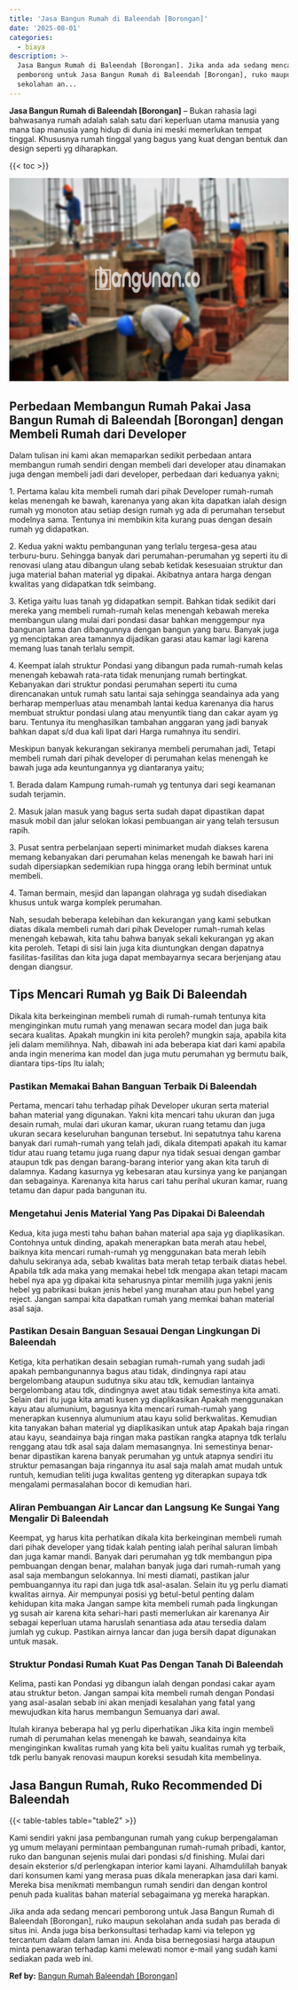 ```yaml
---
title: 'Jasa Bangun Rumah di Baleendah [Borongan]'
date: '2025-08-01'
categories:
  - biaya
description: >-
  Jasa Bangun Rumah di Baleendah [Borongan]. Jika anda ada sedang mencari
  pemborong untuk Jasa Bangun Rumah di Baleendah [Borongan], ruko maupun
  sekolahan an...
---
```


**Jasa Bangun Rumah di Baleendah \[Borongan\]** – Bukan rahasia lagi bahwasanya rumah adalah salah satu dari keperluan utama manusia yang mana tiap manusia yang hidup di dunia ini meski memerlukan tempat tinggal. Khususnya rumah tinggal yang bagus yang kuat dengan bentuk dan design seperti yg diharapkan.

{{< toc >}}

![Jasa Bangun Rumah di Baleendah [Borongan]](/images/borong-bangunan-44.png)

## Perbedaan Membangun Rumah Pakai Jasa Bangun Rumah di Baleendah \[Borongan\] dengan Membeli Rumah dari Developer

Dalam tulisan ini kami akan memaparkan sedikit perbedaan antara membangun rumah sendiri dengan membeli dari developer atau dinamakan juga dengan membeli jadi dari developer, perbedaan dari keduanya yakni;

1\. Pertama kalau kita membeli rumah dari pihak Developer rumah-rumah kelas menengah ke bawah, karenanya yang akan kita dapatkan ialah design rumah yg monoton atau setiap design rumah yg ada di perumahan tersebut modelnya sama. Tentunya ini membikin kita kurang puas dengan desain rumah yg didapatkan.

2\. Kedua yakni waktu pembangunan yang terlalu tergesa-gesa atau terburu-buru. Sehingga banyak dari perumahan-perumahan yg seperti itu di renovasi ulang atau dibangun ulang sebab ketidak kesesuaian struktur dan juga material bahan material yg dipakai. Akibatnya antara harga dengan kwalitas yang didapatkan tdk seimbang.

3\. Ketiga yaitu luas tanah yg didapatkan sempit. Bahkan tidak sedikit dari mereka yang membeli rumah-rumah kelas menengah kebawah mereka membangun ulang mulai dari pondasi dasar bahkan menggempur nya bangunan lama dan dibangunnya dengan bangun yang baru. Banyak juga yg menciptakan area tamannya dijadikan garasi atau kamar lagi karena memang luas tanah terlalu sempit.

4\. Keempat ialah struktur Pondasi yang dibangun pada rumah-rumah kelas menengah kebawah rata-rata tidak menunjang rumah bertingkat. Kebanyakan dari struktur pondasi perumahan seperti itu cuma direncanakan untuk rumah satu lantai saja sehingga seandainya ada yang berharap memperluas atau menambah lantai kedua karenanya dia harus membuat struktur pondasi ulang atau menyuntik tiang dan cakar ayam yg baru. Tentunya itu menghasilkan tambahan anggaran yang jadi banyak bahkan dapat s/d dua kali lipat dari Harga rumahnya itu sendiri.

Meskipun banyak kekurangan sekiranya membeli perumahan jadi, Tetapi membeli rumah dari pihak developer di perumahan kelas menengah ke bawah juga ada keuntungannya yg diantaranya yaitu;

1\. Berada dalam Kampung rumah-rumah yg tentunya dari segi keamanan sudah terjamin.

2\. Masuk jalan masuk yang bagus serta sudah dapat dipastikan dapat masuk mobil dan jalur selokan lokasi pembuangan air yang telah tersusun rapih.

3\. Pusat sentra perbelanjaan seperti minimarket mudah diakses karena memang kebanyakan dari perumahan kelas menengah ke bawah hari ini sudah dipersiapkan sedemikian rupa hingga orang lebih berminat untuk membeli.

4\. Taman bermain, mesjid dan lapangan olahraga yg sudah disediakan khusus untuk warga komplek perumahan.

Nah, sesudah beberapa kelebihan dan kekurangan yang kami sebutkan diatas dikala membeli rumah dari pihak Developer rumah-rumah kelas menengah kebawah, kita tahu bahwa banyak sekali kekurangan yg akan kita peroleh. Tetapi di sisi lain juga kita diuntungkan dengan dapatnya fasilitas-fasilitas dan kita juga dapat membayarnya secara berjenjang atau dengan diangsur.

## Tips Mencari Rumah yg Baik Di Baleendah

Dikala kita berkeinginan membeli rumah di rumah-rumah tentunya kita menginginkan mutu rumah yang menawan secara model dan juga baik secara kualitas. Apakah mungkin ini kita peroleh? mungkin saja, apabila kita jeli dalam memilihnya. Nah, dibawah ini ada beberapa kiat dari kami apabila anda ingin menerima kan model dan juga mutu perumahan yg bermutu baik, diantara tips-tips Itu ialah;

### Pastikan Memakai Bahan Banguan Terbaik Di Baleendah

Pertama, mencari tahu terhadap pihak Developer ukuran serta material bahan material yang digunakan. Yakni kita mencari tahu ukuran dan juga desain rumah, mulai dari ukuran kamar, ukuran ruang tetamu dan juga ukuran secara keseluruhan bangunan tersebut. Ini sepatutnya tahu karena banyak dari rumah-rumah yang telah jadi, dikala ditempati apakah itu kamar tidur atau ruang tetamu juga ruang dapur nya tidak sesuai dengan gambar ataupun tdk pas dengan barang-barang interior yang akan kita taruh di dalamnya. Kadang kasurnya yg kebesaran atau kursinya yang ke panjangan dan sebagainya. Karenanya kita harus cari tahu perihal ukuran kamar, ruang tetamu dan dapur pada bangunan itu.

### Mengetahui Jenis Material Yang Pas Dipakai Di Baleendah

Kedua, kita juga mesti tahu bahan bahan material apa saja yg diaplikasikan. Contohnya untuk dinding, apakah menerapkan bata merah atau hebel, baiknya kita mencari rumah-rumah yg menggunakan bata merah lebih dahulu sekiranya ada, sebab kwalitas bata merah tetap terbaik diatas hebel. Apabila tdk ada maka yang memakai hebel tdk mengapa akan tetapi macam hebel nya apa yg dipakai kita seharusnya pintar memilih juga yakni jenis hebel yg pabrikasi bukan jenis hebel yang murahan atau pun hebel yang reject. Jangan sampai kita dapatkan rumah yang memkai bahan material asal saja.

### Pastikan Desain Banguan Sesauai Dengan Lingkungan Di Baleendah

Ketiga, kita perhatikan desain sebagian rumah-rumah yang sudah jadi apakah pembangunannya bagus atau tidak, dindingnya rapi atau bergelombang ataupun sudutnya siku atau tdk, kemudian lantainya bergelombang atau tdk, dindingnya awet atau tidak semestinya kita amati. Selain dari itu juga kita amati kusen yg diaplikasikan Apakah menggunakan kayu atau alumunium, bagusnya kita mencari rumah-rumah yang menerapkan kusennya alumunium atau kayu solid berkwalitas. Kemudian kita tanyakan bahan material yg diaplikasikan untuk atap Apakah baja ringan atau kayu, seandainya baja ringan maka pastikan rangka atapnya tdk terlalu renggang atau tdk asal saja dalam memasangnya. Ini semestinya benar-benar dipastikan karena banyak perumahan yg untuk atapnya sendiri itu struktur pemasangan baja ringannya itu asal saja malah amat mudah untuk runtuh, kemudian teliti juga kwalitas genteng yg diterapkan supaya tdk mengalami permasalahan bocor di kemudian hari.

### Aliran Pembuangan Air Lancar dan Langsung Ke Sungai Yang Mengalir Di Baleendah

Keempat, yg harus kita perhatikan dikala kita berkeinginan membeli rumah dari pihak developer yang tidak kalah penting ialah perihal saluran limbah dan juga kamar mandi. Banyak dari perumahan yg tdk membangun pipa pembuangan dengan benar, malahan banyak juga dari rumah-rumah yang asal saja membangun selokannya. Ini mesti diamati, pastikan jalur pembuangannya itu rapi dan juga tdk asal-asalan. Selain itu yg perlu diamati kwalitas airnya. Air mempunyai posisi yg betul-betul penting dalam kehidupan kita maka Jangan sampe kita membeli rumah pada lingkungan yg susah air karena kita sehari-hari pasti memerlukan air karenanya Air sebagai keperluan utama haruslah senantiasa ada atau tersedia dalam jumlah yg cukup. Pastikan airnya lancar dan juga bersih dapat digunakan untuk masak.

### Struktur Pondasi Rumah Kuat Pas Dengan Tanah Di Baleendah

Kelima, pasti kan Pondasi yg dibangun ialah dengan pondasi cakar ayam atau struktur beton. Jangan sampai kita membeli rumah dengan Pondasi yang asal-asalan sebab ini akan menjadi kesalahan yang fatal yang mewujudkan kita harus membangun Semuanya dari awal.

Itulah kiranya beberapa hal yg perlu diperhatikan Jika kita ingin membeli rumah di perumahan kelas menengah ke bawah, seandainya kita menginginkan kwalitas rumah yang kita beli yaitu kualitas rumah yg terbaik, tdk perlu banyak renovasi maupun koreksi sesudah kita membelinya.

## Jasa Bangun Rumah, Ruko Recommended Di Baleendah

{{< table-tables table="table2" >}}

Kami sendiri yakni jasa pembangunan rumah yang cukup berpengalaman yg umum melayani permintaan pembangunan rumah-rumah pribadi, kantor, ruko dan bangunan sejenis mulai dari pondasi s/d finishing. Mulai dari desain eksterior s/d perlengkapan interior kami layani. Alhamdulillah banyak dari konsumen kami yang merasa puas dikala menerapkan jasa dari kami. Mereka bisa menikmati membangun rumah sendiri dan dengan kontrol penuh pada kualitas bahan material sebagaimana yg mereka harapkan.

Jika anda ada sedang mencari pemborong untuk Jasa Bangun Rumah di Baleendah \[Borongan\], ruko maupun sekolahan anda sudah pas berada di situs ini. Anda juga bisa berkonsultasi terhadap kami via telepon yg tercantum dalam dalam laman ini. Anda bisa bernegosiasi harga ataupun minta penawaran terhadap kami melewati nomor e-mail yang sudah kami sediakan pada web ini.

**Ref by:** [Bangun Rumah Baleendah [Borongan]](https://id.wikipedia.org/wiki/Bangun)
